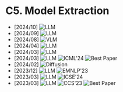 # C5. Model Extraction
- [2024/10] **[](https://arxiv.org/abs/2410.11182)** ![LLM](https://img.shields.io/badge/LLM-589cf4)
- [2024/09] **[](https://arxiv.org/abs/2409.02718)** ![LLM](https://img.shields.io/badge/LLM-589cf4)
- [2024/08] **[](https://arxiv.org/abs/2408.02814)** ![VLM](https://img.shields.io/badge/VLM-c7688b)
- [2024/04] **[](https://arxiv.org/abs/2404.11121)** ![LLM](https://img.shields.io/badge/LLM-589cf4)
- [2024/03] **[](https://arxiv.org/abs/2403.09539)** ![LLM](https://img.shields.io/badge/LLM-589cf4)
- [2024/03] **[](https://arxiv.org/abs/2403.06634)** ![LLM](https://img.shields.io/badge/LLM-589cf4) ![ICML'24](https://img.shields.io/badge/ICML'24-f1b800) ![Best Paper](https://img.shields.io/badge/Best_paper-ff0000)
- [2024/02] **[](https://arxiv.org/abs/2402.10208)** ![Diffusion](https://img.shields.io/badge/Diffusion-a99cf4)
- [2023/12] **[](https://aclanthology.org/2023.emnlp-main.189/)** ![LLM](https://img.shields.io/badge/LLM-589cf4) ![EMNLP'23](https://img.shields.io/badge/EMNLP'23-f1b800)
- [2023/03] **[](https://arxiv.org/abs/2303.03012)** ![LLM](https://img.shields.io/badge/LLM-589cf4) ![ICSE'24](https://img.shields.io/badge/ICSE'24-f1b800)
- [2023/03] **[](https://arxiv.org/abs/2303.04729)** ![LLM](https://img.shields.io/badge/LLM-589cf4) ![CCS'23](https://img.shields.io/badge/CCS'23-f1b800) ![Best Paper](https://img.shields.io/badge/Best_paper-ff0000)
